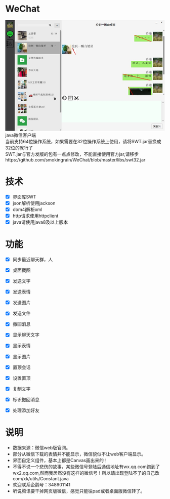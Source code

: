 # WeChat
![img](./src/images/example.jpg "预览图")<br>
java微信客户端<br>
当前支持64位操作系统，如果需要在32位操作系统上使用，请将SWT.jar替换成32位的就行了 <br>
SWT.jar与官方发版的包有一点点修改，不能直接使用官方jar,请移步https://github.com/smokingrain/WeChat/blob/master/libs/swt32.jar <br>
# 技术
- [x] 界面库SWT
- [x] json解析使用jackson
- [x] dom4j解析xml
- [x] http请求使用httpclient
- [x] java请使用java8及以上版本

# 功能
- [x] 同步最近聊天群，人
- [x] 桌面截图
- [x] 发送文字
- [x] 发送表情
- [x] 发送图片
- [x] 发送文件
- [x] 撤回消息
- [x] 显示聊天文字
- [x] 显示表情
- [x] 显示图片
- [x] 置顶会话
- [x] 设置置顶
- [x] 复制文字
- [x] 标识撤回消息
- [x] 处理添加好友


# 说明
 * 数据来源：微信web版官网。
 * 部分从微信下载的表情并不能显示，微信貌似不让web客户端显示。
 * 界面自定义组件，基本上都是Canvas画出来的！
 * 不得不说一个悲伤的故事，某些微信号登陆后通信地址有wx.qq.com跑到了wx2.qq.com,然而我居然没有这样的微信号！所以请出现登陆不了的自己改com/xk/utils/Constant.java
 * 欢迎联系企鹅号：348901141
 * 听说腾讯要干掉网页版微信，感觉只能往pad或者桌面版微信转了。
